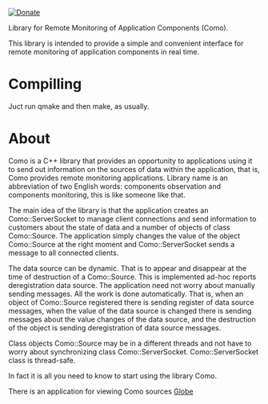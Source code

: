 [![Donate](https://liberapay.com/assets/widgets/donate.svg)](https://liberapay.com/imironchik/donate)

Library for Remote Monitoring of Application Components (Como).

This library is intended to provide a simple and convenient interface for remote
monitoring of application components in real time.


# Compilling

Juct run qmake and then make, as usually.

# About

Como is a C++ library that provides an opportunity to applications using it to send out information
on the sources of data within the application, that is, Como provides remote monitoring applications.
Library name is an abbreviation of two English words: components observation and components monitoring,
this is like someone like that.
          
The main idea of the library is that the application creates an Como::ServerSocket to manage client
connections and send information to customers about the state of data and a number of objects of class
Como::Source. The application simply changes the value of the object Como::Source at the right moment
and Como::ServerSocket sends a message to all connected clients.
          
The data source can be dynamic. That is to appear and disappear at the time of destruction of a
Como::Source. This is implemented ad-hoc reports deregistration data source. The application need not
worry about manually sending messages. All the work is done automatically. That is, when an object of
Como::Source registered there is sending register of data source messages, when the value of the data
source is changed there is sending messages about the value changes of the data source, and the destruction
of the object is sending deregistration of data source messages.
          
Class objects Como::Source may be in a different threads and not have to worry about synchronizing
class Como::ServerSocket. Como::ServerSocket class is thread-safe.
          
In fact it is all you need to know to start using the library Como.

There is an application for viewing Como sources [Globe](https://github.com/igormironchik/globe-como)
